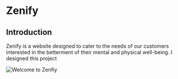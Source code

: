 # Zenify

## Introduction
Zenify is a website designed to cater to the needs of our customers interested in the betterment of their mental and physical well-being. I designed this project 

![Welcome to Zenfiy](assets/readme-img.png)